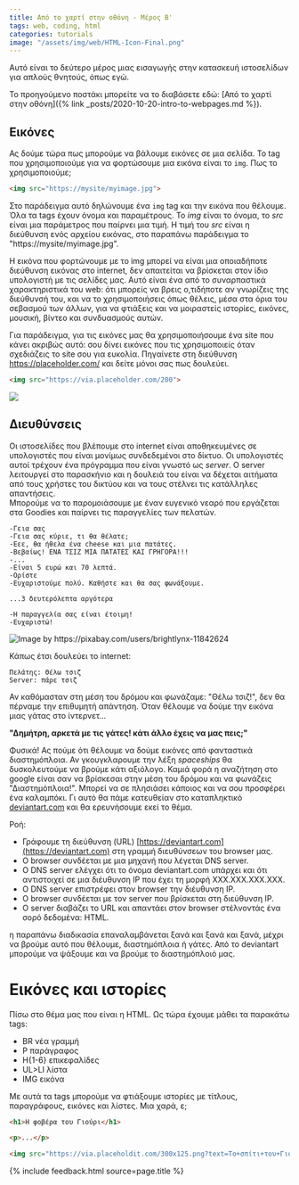 ```yaml
---
title: Από το χαρτί στην οθόνη - Μέρος Β'
tags: web, coding, html
categories: tutorials
image: "/assets/img/web/HTML-Icon-Final.png"
---
```



Αυτό είναι το δεύτερο μέρος μιας εισαγωγής στην κατασκευή ιστοσελίδων για απλούς θνητούς, όπως εγώ.

<!--more-->

Το προηγούμενο ποστάκι μπορείτε να το διαβάσετε εδώ: [Από το χαρτί στην οθόνη]({% link _posts/2020-10-20-intro-to-webpages.md %}).

## Εικόνες

Ας δούμε τώρα πως μπορούμε να βάλουμε εικόνες σε μια σελίδα. Το tag που χρησιμοποιούμε για να φορτώσουμε μια εικόνα είναι το <code class="ihighlight">img</code>. Πως το χρησιμοποιούμε;

``` html
<img src="https://mysite/myimage.jpg">
``` 

Στο παράδειγμα αυτό δηλώνουμε ένα <code class="ihighlight">img</code> tag και την εικόνα που θέλουμε. Όλα τα tags έχουν όνομα και παραμέτρους. Το *img* είναι το όνομα, το *src* είναι μια παράμετρος που παίρνει μια τιμή. Η τιμή του *src* είναι η διεύθυνση ενός αρχείου εικόνας, στο παραπάνω παράδειγμα το "https://mysite/myimage.jpg".

Η εικόνα που φορτώνουμε με το img μπορεί να είναι μια οποιαδήποτε διεύθυνση εικόνας στο internet, δεν απαιτείται να βρίσκεται στον ίδιο υπολογιστή με τις σελίδες μας. Αυτό είναι ένα από το συναρπαστικά χαρακτηριστικά του web: ότι μπορείς να βρεις ο,τιδήποτε αν γνωρίζεις της διεύθυνσή του, και να το χρησιμοποιήσεις όπως θέλεις, μέσα στα όρια του σεβασμού των άλλων, για να φτιάξεις και να μοιραστείς ιστορίες, εικόνες, μουσική, βίντεο και συνδυασμούς αυτών.

Για παράδειγμα, για τις εικόνες μας θα χρησιμοποιήσουμε ένα site που κάνει ακριβώς αυτό: σου δίνει εικόνες που τις χρησιμοποιείς όταν σχεδιάζεις το site σου για ευκολία. Πηγαίνετε στη διεύθυνση https://placeholder.com/ και δείτε μόνοι σας πως δουλεύει.

``` html
<img src="https://via.placeholder.com/200">
``` 

<img src="https://via.placeholder.com/200/f00?text=(o . o)">


## Διευθύνσεις

Οι ιστοσελίδες που βλέπουμε στο internet είναι αποθηκευμένες σε υπολογιστές που είναι μονίμως συνδεδεμένοι στο δίκτυο. 
Οι υπολογιστές αυτοί τρέχουν ένα πρόγραμμα που είναι γνωστό ως *server*. Ο server λειτουργεί στο παρασκήνιο 
και η δουλειά του είναι να δέχεται αιτήματα από τους χρήστες του δικτύου και να τους στέλνει τις κατάλληλες απαντήσεις.  
Μπορούμε να το παρομοιάσουμε με έναν ευγενικό νεαρό που εργάζεται στα Goodies και παίρνει τις παραγγελίες των πελατών. 

	-Γεια σας
	-Γεια σας κύριε, τι θα θέλατε;
	-Εεε, θα ήθελα ένα cheese και μια πατάτες.
	-Βεβαίως! ΕΝΑ ΤΣΙΖ ΜΙΑ ΠΑΤΑΤΕΣ ΚΑΙ ΓΡΗΓΟΡΑ!!!
	-...
	-Είναι 5 ευρώ και 70 λεπτά.
	-Ορίστε
	-Ευχαριστούμε πολύ. Καθήστε και θα σας φωνάξουμε.

	...3 δευτερόλεπτα αργότερα

	-Η παραγγελία σας είναι έτοιμη!
	-Ευχαριστώ!

<img src="/assets/img/web/burger-4955630_640.png" title="Image by https://pixabay.com/users/brightlynx-11842624">


Κάπως έτσι δουλεύει το internet: 

	Πελάτης: Θέλω τσιζ
	Server: πάρε τσιζ

Αν καθόμασταν στη μέση του δρόμου και φωνάζαμε: "Θέλω τσιζ!", δεν θα πέρναμε την επιθυμητή απάντηση. Όταν θέλουμε
να δούμε την εικόνα μιας γάτας στο ίντερνετ... 

**"Δημήτρη, αρκετά με τις γάτες! κάτι άλλο έχεις να μας πεις;"**

Φυσικά! Ας πούμε ότι θέλουμε να δούμε εικόνες από φανταστικά διαστημόπλοια. Αν γκουγκλαρουμε την λέξη *spaceships* θα δυσκολευτούμε
να βρούμε κάτι αξιόλογο. Καμιά φορά η αναζήτηση στο google είναι σαν να βρίσκεσαι στην μέση του δρόμου και να φωνάζεις "Διαστημόπλοια!".
Μπορεί να σε πλησιάσει κάποιος και να σου προσφέρει ένα καλαμπόκι. 
Γι αυτό θα πάμε κατευθείαν στο καταπληκτικό [deviantart.com](https://deviantart.com) και θα ερευνήσουμε εκεί το θέμα. 

Ροή:

- Γράφουμε τη διεύθυνση (URL) [https://deviantart.com](https://deviantart.com) στη γραμμή διευθύνσεων του browser μας.
- Ο browser συνδέεται με μια μηχανή που λέγεται DNS server.
- Ο DNS server ελέγχει ότι το όνομα deviantart.com υπάρχει και ότι αντιστοιχεί σε μια διέυθυνση IP που έχει τη μορφή ΧΧΧ.ΧΧΧ.ΧΧΧ.ΧΧΧ.
- Ο DNS server επιστρέφει στον browser την διέυθυνση IP.
- Ο browser συνδέεται με τον server που βρίσκεται στη διεύθυνση IP.
- Ο server διαβάζει το URL και απαντάει στον browser στέλνοντάς ένα σορό δεδομένα: HTML.

η παραπάνω διαδικασία επαναλαμβάνεται ξανά και ξανά και ξανά, μέχρι να βρούμε αυτό που θέλουμε, διαστημόπλοια ή γάτες.
Από το deviantart μπορούμε να ψάξουμε και να βρούμε το διαστημόπλοιό μας. 


# Εικόνες και ιστορίες

Πίσω στο θέμα μας που είναι η HTML. Ως τώρα έχουμε μάθει τα παρακάτω tags:

- BR 
	νέα γραμμή
- P 
	παράγραφος
- H{1-6}
	επικεφαλίδες
- UL>LI 
	λίστα
- IMG 
	εικόνα 

Με αυτά τα tags μπορούμε να φτιάξουμε ιστορίες με τίτλους, παραγράφους, εικόνες και λίστες. Μια χαρά, ε;

``` html
<h1>Η φοβέρα του Γιούρι</h1>

<p>...</p>

<img src="https://via.placeholdit.com/300x125.png?text=Το+σπίτι+του+Γιούρι">
```

{% include feedback.html source=page.title %}












